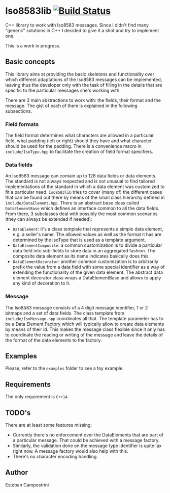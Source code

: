 # Iso8583lib [![Build Status](https://travis-ci.org/ecampostrini/iso8583lib.svg?branch=travis-config)](https://travis-ci.org/ecampostrini/iso8583lib)
C++ library to work with Iso8583 messages. Since I didn't find many "generic" solutions in C++ I decided
to give it a shot and try to implement one.

This is a work in progress.

## Basic concepts
This library aims at providing the basic skeletons and functionality over
which different adaptations of the Iso8583 messages can be implemented, leaving
thus the developer only with the task of filling in the details that are
specific to the particular messages she's working with.

There are 3 main abstractions to work with: the fields, their format and the
message. The gist of each of them is explained in the following subsections.

### Field formats
The field format determines what characters are allowed in a particular field,
what padding (left or right) should they have and what character should be
used for the padding.
There is a convenience macro in `include/IsoType.hpp` to facilitate the creation
of field format specifiers.

### Data fields
An Iso8583 message can contain up to 128 data fields or data elements.
The standard is not always respected and is not unusual to find tailored
implementations of the standard in which a data element was customized to fit a
particular need.
`Iso8583lib` tries to cover (many of) the different cases that can be found
out there by means of the small class hierarchy defined in `include/DataElement.hpp`.
There is an abstract base class called `DataElementBase` which defines an
interface common to all the data fields. From there, 3 subclasses deal with
possibly the most common scenarios (they can always be extended if needed):

  * `DataElement`: it's a class template that represents a simple data element,
    e.g. a seller's name. The allowed values as well as the format it has are
    determined by the IsoType that is used as a template argument.
  * `DataElementComposite`: a common customization is to divide a particular
    data field into sub-fields to store data in an aggregated fashion.
    The composite data element as its name indicates basically does this.
  * `DataElementDecorator`: another common customization is to arbitrarily
    prefix the value from a data field with some special identifier as a way
    of extending the functionality of the given data element. The abstract
    data element decorator class wraps a DataElementBase and allows to apply
    any kind of decoration to it.

### Message
The Iso8583 message consists of a 4 digit message identifier, 1 or 2 bitmaps
and a set of data fields. The class template from `include/IsoMessage.hpp`
coordinates all that.
The template parameter has to be a Data Element Factory which will typically
allow to create data elements by means of their id. This makes the message
class flexible since it only has to coordinate the reading or writing of the
message and leave the details of the format of the data elements to the
factory.

## Examples
Please, refer to the `examples` folder to see a toy example.

## Requirements
The only requirement is `C++14`.

## TODO's
There are at least some features missing:
  * Currently there's no enforcement over the DataElements that are part of
    a particular message. That could be achieved with a message factory.
  * Similarly, the validation done on the message type identifier is quite lax right
    now. A message factory would also help with this.
  * There's no character encoding handling.

## Author
Esteban Campostrini
